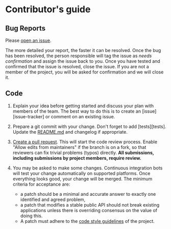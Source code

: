 # Contributor's guide

## Bug Reports

Please [open an issue][new-issue].

The more detailed your report, the faster it can be resolved. Once the
bug has been resolved, the person responsible will tag the issue as
_needs confirmation_ and assign the issue back to you. Once you have
tested and confirmed that the issue is resolved, close the issue. If
you are not a member of the project, you will be asked for
confirmation and we will close it.

[new-issue]: https://github.com/tweag/guides/issues/new

## Code

1. Explain your idea before getting started and discuss your plan with
   members of the team. The best way to do this is to create
   an [issue][issue-tracker] or comment on an existing issue.
1. Prepare a git commit with your change. Don't forget to
   add [tests][tests]. Update the [README.md](./README.md) and
   changelog if appropriate.
1. [Create a pull request][create-pull-request]. This will start the
   code review process. Enable "Allow edits from maintainers" if the
   branch is on a fork, so that reviewers can fix trivial problems
   (typos) directly. **All submissions, including submissions by
   project members, require review.**
1. You may be asked to make some changes. Continuous integration bots
   will test your change automatically on supported platforms. Once
   everything looks good, your change will be merged. The minimum
   criteria for acceptance are:

   * a patch should be a minimal and accurate answer to exactly one
     identified and agreed problem,
   * a patch that modifies a stable public API should not break existing
     applications unless there is overriding consensus on the value of
     doing this.
   * A patch must adhere to the [code style guidelines][style-guide]
     of the project.

[create-pull-request]: https://help.github.com/articles/creating-a-pull-request/
[style-guide]: https://github.com/tweag/guides/blob/master/style/
